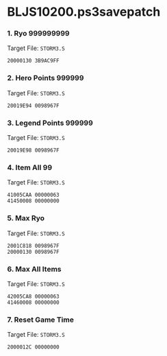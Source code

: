# BLJS10200.ps3savepatch

### 1. Ryo 999999999

Target File: `STORM3.S`

```
20000130 3B9AC9FF
```

### 2. Hero Points 999999

Target File: `STORM3.S`

```
20019E94 0098967F
```

### 3. Legend Points 999999

Target File: `STORM3.S`

```
20019E98 0098967F
```

### 4. Item All 99

Target File: `STORM3.S`

```
41005CAA 00000063
41450008 00000000
```

### 5. Max Ryo

Target File: `STORM3.S`

```
2001C818 0098967F
20000130 0098967F
```

### 6. Max All Items

Target File: `STORM3.S`

```
42005CA8 00000063
41460008 00000000
```

### 7. Reset Game Time

Target File: `STORM3.S`

```
2000012C 00000000
```

